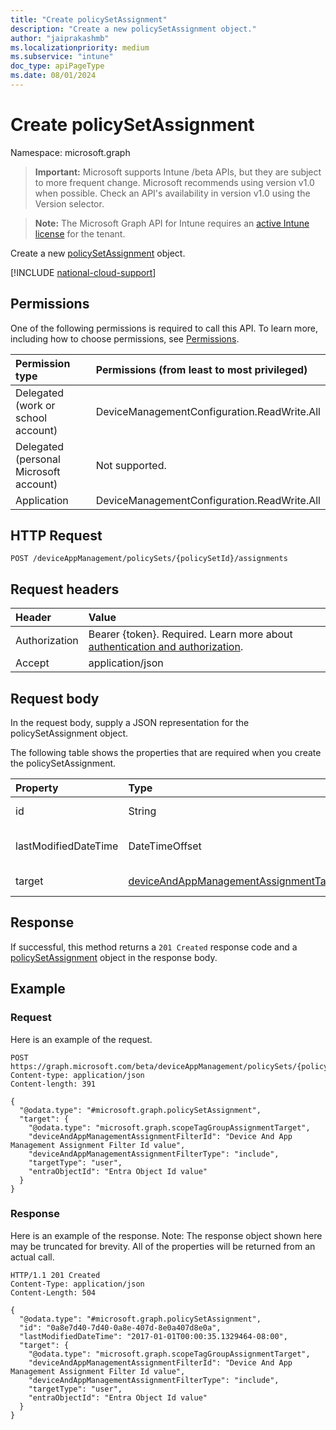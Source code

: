 ```yaml
---
title: "Create policySetAssignment"
description: "Create a new policySetAssignment object."
author: "jaiprakashmb"
ms.localizationpriority: medium
ms.subservice: "intune"
doc_type: apiPageType
ms.date: 08/01/2024
---
```


# Create policySetAssignment

Namespace: microsoft.graph

> **Important:** Microsoft supports Intune /beta APIs, but they are subject to more frequent change. Microsoft recommends using version v1.0 when possible. Check an API's availability in version v1.0 using the Version selector.

> **Note:** The Microsoft Graph API for Intune requires an [active Intune license](https://go.microsoft.com/fwlink/?linkid=839381) for the tenant.

Create a new [policySetAssignment](../resources/intune-policyset-policysetassignment.md) object.

[!INCLUDE [national-cloud-support](../../includes/all-clouds.md)]

## Permissions
One of the following permissions is required to call this API. To learn more, including how to choose permissions, see [Permissions](/graph/permissions-reference).

|Permission type|Permissions (from least to most privileged)|
|:---|:---|
|Delegated (work or school account)|DeviceManagementConfiguration.ReadWrite.All|
|Delegated (personal Microsoft account)|Not supported.|
|Application|DeviceManagementConfiguration.ReadWrite.All|

## HTTP Request
<!-- {
  "blockType": "ignored"
}
-->
```http
POST /deviceAppManagement/policySets/{policySetId}/assignments
```

## Request headers
|Header|Value|
|:---|:---|
|Authorization|Bearer {token}. Required. Learn more about [authentication and authorization](/graph/auth/auth-concepts).|
|Accept|application/json|

## Request body
In the request body, supply a JSON representation for the policySetAssignment object.

The following table shows the properties that are required when you create the policySetAssignment.

|Property|Type|Description|
|:---|:---|:---|
|id|String|Key of the PolicySetAssignment.|
|lastModifiedDateTime|DateTimeOffset|Last modified time of the PolicySetAssignment.|
|target|[deviceAndAppManagementAssignmentTarget](../resources/intune-shared-deviceandappmanagementassignmenttarget.md)|The target group of PolicySetAssignment|



## Response
If successful, this method returns a `201 Created` response code and a [policySetAssignment](../resources/intune-policyset-policysetassignment.md) object in the response body.

## Example

### Request
Here is an example of the request.
```http
POST https://graph.microsoft.com/beta/deviceAppManagement/policySets/{policySetId}/assignments
Content-type: application/json
Content-length: 391

{
  "@odata.type": "#microsoft.graph.policySetAssignment",
  "target": {
    "@odata.type": "microsoft.graph.scopeTagGroupAssignmentTarget",
    "deviceAndAppManagementAssignmentFilterId": "Device And App Management Assignment Filter Id value",
    "deviceAndAppManagementAssignmentFilterType": "include",
    "targetType": "user",
    "entraObjectId": "Entra Object Id value"
  }
}
```

### Response
Here is an example of the response. Note: The response object shown here may be truncated for brevity. All of the properties will be returned from an actual call.
```http
HTTP/1.1 201 Created
Content-Type: application/json
Content-Length: 504

{
  "@odata.type": "#microsoft.graph.policySetAssignment",
  "id": "0a8e7d40-7d40-0a8e-407d-8e0a407d8e0a",
  "lastModifiedDateTime": "2017-01-01T00:00:35.1329464-08:00",
  "target": {
    "@odata.type": "microsoft.graph.scopeTagGroupAssignmentTarget",
    "deviceAndAppManagementAssignmentFilterId": "Device And App Management Assignment Filter Id value",
    "deviceAndAppManagementAssignmentFilterType": "include",
    "targetType": "user",
    "entraObjectId": "Entra Object Id value"
  }
}
```
